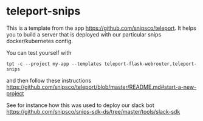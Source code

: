 # teleport-snips
This is a template from the app https://github.com/snipsco/teleport. It helps you to build a server that is deployed with our particular snips docker/kubernetes config.

You can test yourself with

```
tpt -c --project my-app --templates teleport-flask-webrouter,teleport-snips
```
and then follow these instructions https://github.com/snipsco/teleport/blob/master/README.md#start-a-new-project

See for instance how this was used to deploy our slack bot https://github.com/snipsco/snips-sdk-ds/tree/master/tools/slack-sdk

